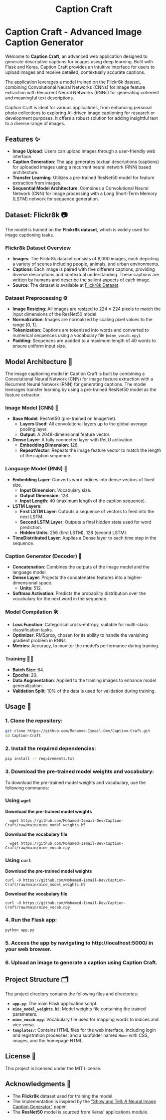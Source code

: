 <h1 align="center">Caption Craft</h1>


# Caption Craft - Advanced Image Caption Generator

Welcome to **Caption Craft**, an advanced web application designed to generate descriptive captions for images using deep learning. Built with Flask and Keras, Caption Craft provides an intuitive interface for users to upload images and receive detailed, contextually accurate captions.

The application leverages a model trained on the Flickr8k dataset, combining Convolutional Neural Networks (CNNs) for image feature extraction with Recurrent Neural Networks (RNNs) for generating coherent and meaningful text descriptions. 

Caption Craft is ideal for various applications, from enhancing personal photo collections to exploring AI-driven image captioning for research or development purposes. It offers a robust solution for adding insightful text to a diverse range of images.

## Features ✨

- **Image Upload**: Users can upload images through a user-friendly web interface.
- **Caption Generation**: The app generates textual descriptions (captions) for uploaded images using a recurrent neural network (RNN) based architecture.
- **Transfer Learning**: Utilizes a pre-trained ResNet50 model for feature extraction from images.
- **Sequential Model Architecture**: Combines a Convolutional Neural Network (CNN) for image processing with a Long Short-Term Memory (LSTM) network for sequence generation.

## Dataset: Flickr8k 📷

The model is trained on the **Flickr8k dataset**, which is widely used for image captioning tasks.

### Flickr8k Dataset Overview

- **Images**: The Flickr8k dataset consists of 8,000 images, each depicting a variety of scenes including people, animals, and urban environments.
- **Captions**: Each image is paired with five different captions, providing diverse descriptions and contextual understanding. These captions are written by humans and describe the salient aspects of each image.
- **Source**: The dataset is available at [Flickr8k Dataset](https://www.kaggle.com/datasets/adityajn105/flickr8k).

### Dataset Preprocessing ⚙️

- **Image Resizing**: All images are resized to 224 × 224 pixels to match the input dimensions of the ResNet50 model.
- **Normalization**: Images are normalized by scaling pixel values to the range [0, 1].
- **Tokenization**: Captions are tokenized into words and converted to numerical sequences using a vocabulary file (`mine_vocab.npy`).
- **Padding**: Sequences are padded to a maximum length of 40 words to ensure uniform input size.

## Model Architecture 🔧

The image captioning model in Caption Craft is built by combining a Convolutional Neural Network (CNN) for image feature extraction with a Recurrent Neural Network (RNN) for generating captions. The model leverages transfer learning by using a pre-trained ResNet50 model as the feature extractor.

### Image Model (CNN) 🧠

- **Base Model**: ResNet50 (pre-trained on ImageNet).
  - **Layers Used**: All convolutional layers up to the global average pooling layer.
  - **Output**: A 2048-dimensional feature vector.
- **Dense Layer**: A fully connected layer with ReLU activation.
  - **Embedding Dimension**: 128.
  - **RepeatVector**: Repeats the image feature vector to match the length of the caption sequence.

### Language Model (RNN) 🧠

- **Embedding Layer**: Converts word indices into dense vectors of fixed size.
  - **Input Dimension**: Vocabulary size.
  - **Output Dimension**: 128.
  - **Input Length**: 40 (maximum length of the caption sequence).
- **LSTM Layers**:
  - **First LSTM Layer**: Outputs a sequence of vectors to feed into the next LSTM.
  - **Second LSTM Layer**: Outputs a final hidden state used for word prediction.
  - **Hidden Units**: 256 (first LSTM), 128 (second LSTM).
- **TimeDistributed Layer**: Applies a Dense layer to each time step in the sequence.

### Caption Generator (Decoder) 🧩

- **Concatenation**: Combines the outputs of the image model and the language model.
- **Dense Layer**: Projects the concatenated features into a higher-dimensional space.
  - **Units**: 512.
- **Softmax Activation**: Predicts the probability distribution over the vocabulary for the next word in the sequence.

### Model Compilation 🛠️

- **Loss Function**: Categorical cross-entropy, suitable for multi-class classification tasks.
- **Optimizer**: RMSprop, chosen for its ability to handle the vanishing gradient problem in RNNs.
- **Metrics**: Accuracy, to monitor the model’s performance during training.

### Training 🧑‍💻

- **Batch Size**: 64.
- **Epochs**: 20.
- **Data Augmentation**: Applied to the training images to enhance model generalization.
- **Validation Split**: 10% of the data is used for validation during training.

## Usage 🚀

### 1. Clone the repository:

   ```bash
   git clone https://github.com/Mohamed-Ismail-Dev/Caption-Craft.git
   cd Caption-Craft
   ```
### 2. Install the required dependencies:

   ```bash
   pip install -r requirements.txt
   ```

### 3. Download the pre-trained model weights and vocabulary:

  To download the pre-trained model weights and vocabulary, use the following commands:

   ### Using `wget`
    
   **Download the pre-trained model weights**
      
      wget https://github.com/Mohamed-Ismail-Dev/Caption-Craft/raw/main/mine_model_weights.h5
    
   **Download the vocabulary file**
    
      wget https://github.com/Mohamed-Ismail-Dev/Caption-Craft/raw/main/mine_vocab.npy

   ### Using `curl`
    
   **Download the pre-trained model weights**
    
    curl -O https://github.com/Mohamed-Ismail-Dev/Caption-Craft/raw/main/mine_model_weights.h5
    
   **Download the vocabulary file**
   
    curl -O https://github.com/Mohamed-Ismail-Dev/Caption-Craft/raw/main/mine_vocab.npy

### 4. Run the Flask app:

   ```bash
   python app.py
   ```

### 5. Access the app by navigating to http://localhost:5000/ in your web browser.
   
### 6. Upload an image to generate a caption using Caption Craft.

## Project Structure 🗂️

The project directory contains the following files and directories:

- **`app.py`**: The main Flask application script.
- **`mine_model_weights.h5`**: Model weights file containing the trained parameters.
- **`mine_vocab.npy`**: Vocabulary file used for mapping words to indices and vice versa.
- **`templates/`**: Contains HTML files for the web interface, including login and registration processes, and a subfolder named `Home` with CSS, images, and the homepage HTML.


## License 📝

This project is licensed under the MIT License.

## Acknowledgments 🙌

- The **Flickr8k** dataset used for training the model.
- The implementation is inspired by the ["Show and Tell: A Neural Image Caption Generator"](https://arxiv.org/abs/1411.4555) paper.
- The **ResNet50** model is sourced from Keras' applications module.


